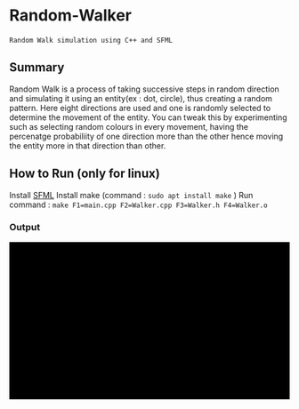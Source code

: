 # Random-Walker
```
Random Walk simulation using C++ and SFML
```
## Summary

Random Walk is a process of taking successive steps in random direction and simulating it using an entity(ex : dot, circle), thus creating a random pattern.
Here eight directions are used and one is randomly selected to determine the movement of the entity. You can tweak this by experimenting such as selecting random colours in every movement, having the percenatge probabiliity of one direction more than the other hence moving the entity more in that direction than other.

## How to Run (only for linux)

Install [SFML](https://www.sfml-dev.org/tutorials/2.5/start-linux.php)
Install make (command : ```sudo apt install make``` )
Run command : ```make F1=main.cpp F2=Walker.cpp F3=Walker.h F4=Walker.o```

### Output

![output](https://raw.githubusercontent.com/abhayMore/Random-Walker/master/RandomWalker.gif)





